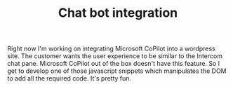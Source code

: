 ---
layout: 'post.njk'
when: 'June 1, 2024'
image: 'assets/img/copilot.png'
title: 'Chat bot integration'
body: "Right now I'm working on integrating Microsoft CoPilot into a wordpress site. The customer wants the user experience to be similar to the Intercom chat pane. Microsoft CoPilot out of the box doesn't have this feature. So I get to develop one of those javascript snippets which manipulates the DOM to add all the required code. It's pretty fun."
---